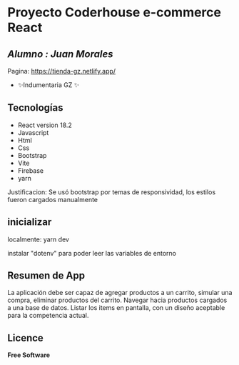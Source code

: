 # Proyecto Coderhouse e-commerce React
## _Alumno : Juan Morales_

Pagina: https://tienda-gz.netlify.app/
- ✨Indumentaria GZ ✨

## Tecnologías
- React version 18.2
- Javascript
- Html
- Css
- Bootstrap
- Vite
- Firebase
- yarn

Justificacion: Se usó bootstrap por temas de responsividad, los estilos fueron cargados manualmente

## inicializar

localmente: yarn dev

instalar "dotenv" para poder leer las variables de entorno


## Resumen de App

La aplicación debe ser capaz de agregar productos a un carrito, simular una compra, eliminar productos del carrito. Navegar hacia productos cargados a una base de datos. Listar los items en pantalla, con un diseño aceptable para la competencia actual.


## Licence

**Free Software**
